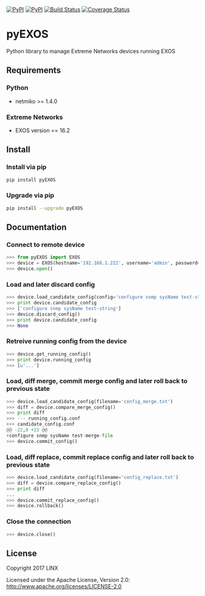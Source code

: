 [![PyPI](https://img.shields.io/pypi/v/pyexos.svg)](https://pypi.python.org/pypi/pyEXOS)
[![PyPI](https://img.shields.io/pypi/dm/pyexos.svg)](https://pypi.python.org/pypi/pyEXOS)
[![Build Status](https://travis-ci.org/LINXNet/pyexos.svg?branch=master)](https://travis-ci.org/LINXNet/pyexos)
[![Coverage Status](https://coveralls.io/repos/github/LINXNet/pyexos/badge.svg?branch=master)](https://coveralls.io/github/LINXNet/pyexos?branch=master)


# pyEXOS

Python library to manage Extreme Networks devices running EXOS

## Requirements

### Python
* netmiko >= 1.4.0

### Extreme Networks
* EXOS version == 16.2

## Install

### Install via pip
```bash
pip install pyEXOS
```

### Upgrade via pip
```bash
pip install --upgrade pyEXOS
```

## Documentation

### Connect to remote device
```python
>>> from pyEXOS import EXOS
>>> device = EXOS(hostname='192.168.1.222', username='admin', password='admin', port=22, timeout=10)
>>> device.open()
```

### Load and later discard config
```python
>>> device.load_candidate_config(config='configure snmp sysName test-string')
>>> print device.candidate_config
>>> ['configure snmp sysName test-string']
>>> device.discard_config()
>>> print device.candidate_config
>>> None
```

### Retreive running config from the device
```python
>>> device.get_running_config()
>>> print device.running_config
>>> [u'...']
```

###  Load, diff merge, commit merge config and later roll back to previous state
```python
>>> device.load_candidate_config(filename='config_merge.txt')
>>> diff = device.compare_merge_config()
>>> print diff
>>> --- running_config.conf
+++ candidate_config.conf
@@ -22,0 +23 @@
+configure snmp sysName test-merge-file
>>> device.commit_config()
```

###  Load, diff replace, commit replace config and later roll back to previous state
```python
>>> device.load_candidate_config(filename='config_replace.txt')
>>> diff = device.compare_replace_config()
>>> print diff
...
>>> device.commit_replace_config()
>>> device.rollback()
```

### Close the connection
```python
>>> device.close()
```

## License

Copyright 2017 LINX

Licensed under the Apache License, Version 2.0: http://www.apache.org/licenses/LICENSE-2.0
